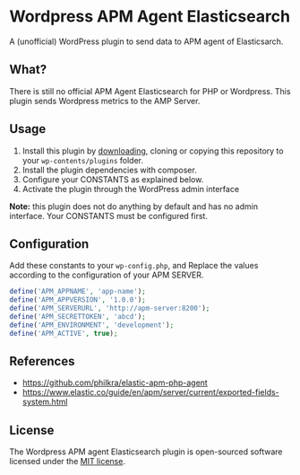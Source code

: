 # Wordpress APM Agent Elasticsearch
A (unofficial) WordPress plugin to send data to APM agent of Elasticsarch.

## What?
There is still no official APM Agent Elasticsearch for PHP or Wordpress.
This plugin sends Wordpress metrics to the AMP Server.

## Usage

1. Install this plugin by [downloading](https://github.com/matheusevangelista/Wordpress-APM-Agent-Elasticsearch/releases/download/v1.0.1/wordpress-apm-agent-elasticsearch.zip), cloning or copying this repository to your `wp-contents/plugins` folder.
2. Install the plugin dependencies with composer.
3. Configure your CONSTANTS as explained below.
4. Activate the plugin through the WordPress admin interface

**Note:** this plugin does not do anything by default and has no admin interface. Your CONSTANTS must be configured first.

## Configuration
Add these constants to your `wp-config.php`, and Replace the values according to the configuration of your APM SERVER.

```php
define('APM_APPNAME', 'app-name');
define('APM_APPVERSION', '1.0.0');
define('APM_SERVERURL', 'http://apm-server:8200');
define('APM_SECRETTOKEN', 'abcd');
define('APM_ENVIRONMENT', 'development');
define('APM_ACTIVE', true);
```

## References
* https://github.com/philkra/elastic-apm-php-agent
* https://www.elastic.co/guide/en/apm/server/current/exported-fields-system.html

## License
The Wordpress APM agent Elasticsearch plugin is open-sourced software licensed under the [MIT license](http://opensource.org/licenses/MIT).
